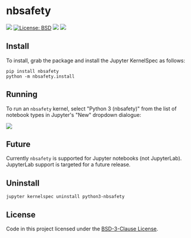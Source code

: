 nbsafety
========

[![](https://github.com/runtime-jupyter-safety/nbsafety/workflows/master/badge.svg)](https://github.com/runtime-jupyter-safety/nbsafety/actions)
[![License: BSD](https://img.shields.io/badge/License-BSD-maroon.svg)](https://opensource.org/licenses/BSD-3-Clause)
![](https://img.shields.io/pypi/v/nbsafety.svg)
![](https://img.shields.io/pypi/pyversions/nbsafety.svg)

Install
-------
To install, grab the package and install the Jupyter KernelSpec as follows:
```
pip install nbsafety
python -m nbsafety.install
```

Running
-------

To run an `nbsafety` kernel, select "Python 3 (nbsafety)" from the list
of notebook types in Jupyter's "New" dropdown dialogue:

![](img/nbsafety.png)

Future
------

Currently `nbsafety` is supported for Jupyter notebooks (not JupyterLab).
JupyterLab support is targeted for a future release.

Uninstall
---------
```
jupyter kernelspec uninstall python3-nbsafety
```

License
-------
Code in this project licensed under the [BSD-3-Clause License](https://opensource.org/licenses/BSD-3-Clause).
